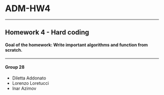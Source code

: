 # ADM-HW4
------------
## Homework 4 - Hard coding
#### **Goal of the homework**: Write important algorithms and function from scratch.
_____________
#### Group 28
* Diletta Addonato 
* Lorenzo Loretucci
* Inar Azimov 

